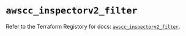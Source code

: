 # `awscc_inspectorv2_filter`

Refer to the Terraform Registory for docs: [`awscc_inspectorv2_filter`](https://registry.terraform.io/providers/hashicorp/awscc/0.70.0/docs/resources/inspectorv2_filter).
